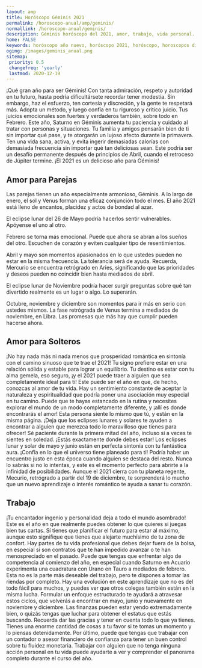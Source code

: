 ```yaml
---
layout: amp
title: Horóscopo Géminis 2021 
permalink: /horoscopo-anual/amp/geminis/
normallink: /horoscopo-anual/geminis/
description: Géminis horóscopo del 2021, amor, trabajo, vida personal. Todas las predicciones para Géminis 2021 gratis. Disfruta este año nuevo.
home: FALSE
keywords: horóscopo año nuevo, horóscopo 2021, horóscopo, horoscopos diarios gratis del dia de hoy, horóscopo diario gratis,horóscopo ano nuevo 2021, horóscopo esperanza gracia, horoscopo Géminis 2021, horoscop, horóscopos gratis, horoscopo Géminis, horoscopo Géminis 2021 gratis, Tarot, Astrologia, Zodíaco, Géminis, horoscopo gratis,tarot en femenino,videncia gratuita,horoscopos gratuitos,horóscopos, astrologia,videncia gratis
ogimg: /images/geminis_anual.png
sitemap:
 priority: 0.5
 changefreq: 'yearly'
 lastmod: 2020-12-19
---
```





¡Qué gran año para ser Géminis! Con tanta admiración, respeto y autoridad en tu futuro, hasta podría dificultársete recordar tener modestia. Sin embargo, haz el esfuerzo, ten cortesía y discreción, y la gente te respetará más. 
Adopta un método, y luego confía en tu riguroso y crítico juicio. Tus juicios emocionales son fuertes y verdaderos también, sobre todo en Febrero. 
Este año, Saturno en Géminis aumenta tu paciencia y cuidado al tratar con personas y situaciones. Tu familia y amigos pensarán bien de ti sin importar qué pase, y te otorgarán un lujoso afecto durante la primavera. 
Ten una vida sana, activa, y evita ingerir demasiadas calorías con demasiada frecuencia sin importar qué tan deliciosas sean. Este podría ser un desafío permanente después de principios de Abril, cuando el retroceso de Júpiter termine. 
¡El 2021 es un delicioso año para Géminis!

## Amor para Parejas

Las parejas tienen un año especialmente armonioso, Géminis. A lo largo de enero, el sol y Venus forman una eficaz conjunción todo el mes. El año 2021 está lleno de encantos, placidez y actos de bondad al azar.


El eclipse lunar del 26 de Mayo podría hacerlos sentir vulnerables. Apóyense el uno al otro.


Febrero se torna más emocional. Puede que ahora se abran a los sueños del otro. Escuchen de corazón y eviten cualquier tipo de resentimientos.


Abril y mayo son momentos apasionados en lo que ustedes pueden no estar en la misma frecuencia. La tolerancia será de ayuda. Recuerda, Mercurio se encuentra retrógrado en Aries, significando que las prioridades y deseos pueden no coincidir bien hasta mediados de abril.


El eclipse lunar de Noviembre podría hacer surgir preguntas sobre qué tan divertido realmente es un lugar o algo. Lo superarán.


Octubre, noviembre y diciembre son momentos para ir más en serio con ustedes mismos. La fase retrógrada de Venus termina a mediados de noviembre, en Libra. Las promesas que más hay que cumplir pueden hacerse ahora.


## Amor para Solteros

¡No hay nada más ni nada menos que prosperidad romántica en sintonía con el camino sinuoso que te trae el 2021! Tu signo prefiere estar en una relación sólida y estable para lograr un equilibrio. Tu destino es estar con tu alma gemela, eso seguro, ¡y el 2021 puede traer a alguien que sea completamente ideal para ti! Este puede ser el año en que, de hecho, conozcas al amor de tu vida. Hay un sentimiento constante de aceptar la naturaleza y espiritualidad que podría poner una asociación muy especial en tu camino.
Puede que te hayas estancado en la rutina y necesites explorar el mundo de un modo completamente diferente, y ¡allí es donde encontrarás el amor! Esta persona siente lo mismo que tú, y están en la misma página. ¡Deja que los eclipses lunares y solares te ayuden a encontrar a alguien que merezca todo lo maravilloso que tienes para ofrecer! Sé paciente durante la primera mitad del año, incluso si a veces te sientes en soledad. ¡Estás exactamente donde debes estar!
Los eclipses lunar y solar de mayo y junio están en perfecta sintonía con tu fantástica aura. ¡Confía en lo que el universo tiene planeado para ti! Podría haber un encuentro justo en esta época cuando alguien se destaca del resto. Nunca lo sabrás si no lo intentas, y este es el momento perfecto para abrirte a la infinidad de posibilidades.
Aunque el 2021 cierra con tu planeta regente, Mecurio, retrógrado a partir del 19 de diciembre, te sorprenderá lo mucho que un nuevo aprendizaje o interés romántico te ayuda a sanar tu corazón.

## Trabajo

¡Tu encantador ingenio y personalidad deja a todo el mundo asombrado! Este es el año en que realmente puedes obtener lo que quieres si juegas bien tus cartas. Sí tienes que planificar el futuro para estar al máximo, aunque esto signifique que tienes que alejarte muchísimo de tu zona de confort.
Hay partes de tu vida profesional que debes dejar fuera de la bolsa, en especial si son contratos que te han impedido avanzar o te han menospreciado en el pasado. Puede que tengas que enfrentar algo de competencia al comienzo del año, en especial cuando Saturno en Acuario experimenta una cuadratura con Urano en Tauro a mediados de febrero.
Esta no es la parte más deseable del trabajo, pero te dispones a tomar las riendas por completo. Hay una evolución en este aprendizaje que no es del todo fácil para muchos, y puedes ver que otros colegas también están en la misma lucha. Formular un enfoque estructurado te ayudará a atravesar estos ciclos, que volverás a encontrar en mayo, junio y nuevamente en noviembre y diciembre.
Las finanzas pueden estar yendo extremadamente bien, o quizás tengas que luchar para obtener el estatus que estás buscando. Recuerda dar las gracias y tener en cuenta todo lo que ya tienes. Tienes una enorme cantidad de cosas a tu favor si te tomas un momento y lo piensas detenidamente.
Por último, puede que tengas que trabajar con un contador o asesor financiero de confianza para tener un buen control sobre tu fluidez monetaria. Trabajar con alguien que no tenga ninguna acción personal en tu vida puede ayudarte a ver y comprender el panorama completo durante el curso del año.

